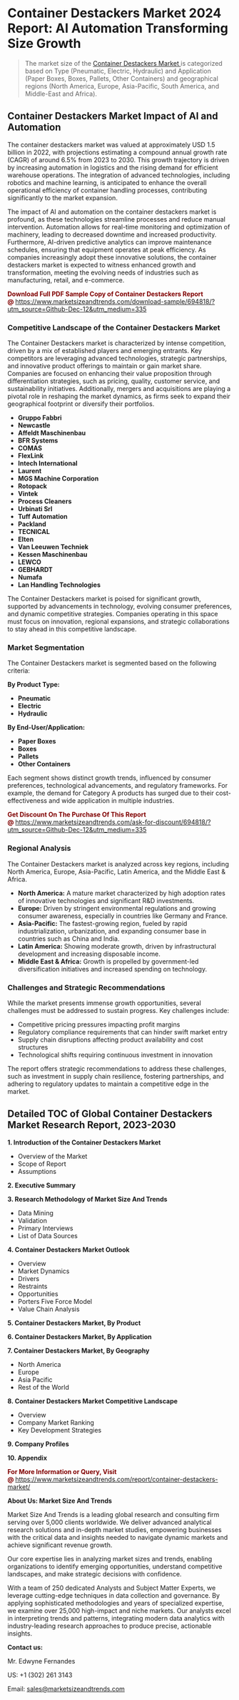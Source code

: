 <H1> Container Destackers Market 2024 Report: AI Automation Transforming Size Growth</H1><blockquote><p>The market size of the <a href="https://www.marketsizeandtrends.com/download-sample/694818/?utm_source=Github-Dec-12&amp;utm_medium=335" target="_blank">Container Destackers Market </a>is categorized based on Type (Pneumatic, Electric, Hydraulic) and Application (Paper Boxes, Boxes, Pallets, Other Containers) and geographical regions (North America, Europe, Asia-Pacific, South America, and Middle-East and Africa).</p></blockquote><p><h2>Container Destackers Market Impact of AI and Automation</h2><p>The container destackers market was valued at approximately USD 1.5 billion in 2022, with projections estimating a compound annual growth rate (CAGR) of around 6.5% from 2023 to 2030. This growth trajectory is driven by increasing automation in logistics and the rising demand for efficient warehouse operations. The integration of advanced technologies, including robotics and machine learning, is anticipated to enhance the overall operational efficiency of container handling processes, contributing significantly to the market expansion.</p><p>The impact of AI and automation on the container destackers market is profound, as these technologies streamline processes and reduce manual intervention. Automation allows for real-time monitoring and optimization of machinery, leading to decreased downtime and increased productivity. Furthermore, AI-driven predictive analytics can improve maintenance schedules, ensuring that equipment operates at peak efficiency. As companies increasingly adopt these innovative solutions, the container destackers market is expected to witness enhanced growth and transformation, meeting the evolving needs of industries such as manufacturing, retail, and e-commerce.</p></p><p><strong><span style="color: #800000;">Download Full PDF Sample Copy of Container Destackers Report @</span>&nbsp;</strong><a href="https://www.marketsizeandtrends.com/download-sample/694818/?utm_source=Github-Dec-12&amp;utm_medium=335">https://www.marketsizeandtrends.com/download-sample/694818/?utm_source=Github-Dec-12&amp;utm_medium=335</a></p><h3>Competitive Landscape of the Container Destackers Market</h3><p>The Container Destackers market is characterized by intense competition, driven by a mix of established players and emerging entrants. Key competitors are leveraging advanced technologies, strategic partnerships, and innovative product offerings to maintain or gain market share. Companies are focused on enhancing their value proposition through differentiation strategies, such as pricing, quality, customer service, and sustainability initiatives. Additionally, mergers and acquisitions are playing a pivotal role in reshaping the market dynamics, as firms seek to expand their geographical footprint or diversify their portfolios.</p><p><strong><p><ul><li>Gruppo Fabbri </li><li> Newcastle </li><li> Affeldt Maschinenbau </li><li> BFR Systems </li><li> COMAS </li><li> FlexLink </li><li> Intech International </li><li> Laurent </li><li> MGS Machine Corporation </li><li> Rotopack </li><li> Vintek </li><li> Process Cleaners </li><li> Urbinati Srl </li><li> Tuff Automation </li><li> Packland </li><li> TECNICAL </li><li> Elten </li><li> Van Leeuwen Techniek </li><li> Kessen Maschinenbau </li><li> LEWCO </li><li> GEBHARDT </li><li> Numafa </li><li> Lan Handling Technologies</p></li></ul></p></strong></p><p>The Container Destackers market is poised for significant growth, supported by advancements in technology, evolving consumer preferences, and dynamic competitive strategies. Companies operating in this space must focus on innovation, regional expansions, and strategic collaborations to stay ahead in this competitive landscape.</p><h3>Market Segmentation</h3><p>The Container Destackers market is segmented based on the following criteria:</p><p><strong>By Product Type:</strong></p><p><strong><p><ul><li>Pneumatic </li><li> Electric </li><li> Hydraulic</p></li></ul></p></strong></p><p><strong>By End-User/Application:</strong></p><p><strong><p><ul><li>Paper Boxes </li><li> Boxes </li><li> Pallets </li><li> Other Containers</p></li></ul></p></strong></p><p>Each segment shows distinct growth trends, influenced by consumer preferences, technological advancements, and regulatory frameworks. For example, the demand for Category A products has surged due to their cost-effectiveness and wide application in multiple industries.</p><p><strong><span style="color: #800000;">Get Discount On The Purchase Of This Report @&nbsp;</span></strong><a href="https://www.marketsizeandtrends.com/ask-for-discount/694818/?utm_source=Github-Dec-12&amp;utm_medium=335">https://www.marketsizeandtrends.com/ask-for-discount/694818/?utm_source=Github-Dec-12&amp;utm_medium=335</a></p><h3>Regional Analysis</h3><p>The Container Destackers market is analyzed across key regions, including North America, Europe, Asia-Pacific, Latin America, and the Middle East &amp; Africa.</p><ul><li><strong>North America:</strong> A mature market characterized by high adoption rates of innovative technologies and significant R&amp;D investments.</li><li><strong>Europe:</strong> Driven by stringent environmental regulations and growing consumer awareness, especially in countries like Germany and France.</li><li><strong>Asia-Pacific:</strong> The fastest-growing region, fueled by rapid industrialization, urbanization, and expanding consumer base in countries such as China and India.</li><li><strong>Latin America:</strong> Showing moderate growth, driven by infrastructural development and increasing disposable income.</li><li><strong>Middle East &amp; Africa:</strong> Growth is propelled by government-led diversification initiatives and increased spending on technology.</li></ul><h3>Challenges and Strategic Recommendations</h3><p>While the market presents immense growth opportunities, several challenges must be addressed to sustain progress. Key challenges include:</p><ul><li>Competitive pricing pressures impacting profit margins</li><li>Regulatory compliance requirements that can hinder swift market entry</li><li>Supply chain disruptions affecting product availability and cost structures</li><li>Technological shifts requiring continuous investment in innovation</li></ul><p>The report offers strategic recommendations to address these challenges, such as investment in supply chain resilience, fostering partnerships, and adhering to regulatory updates to maintain a competitive edge in the market.</p><h2>Detailed TOC of Global Container Destackers Market Research Report, 2023-2030</h2><p><strong>1. Introduction of the Container Destackers Market</strong></p><ul><li>Overview of the Market</li><li>Scope of Report</li><li>Assumptions&nbsp;</li></ul><p><strong>2. Executive Summary</strong></p><p><strong>3. Research Methodology of <strong>Market Size And Trends</strong></strong></p><ul><li>Data Mining</li><li>Validation</li><li>Primary Interviews</li><li>List of Data Sources&nbsp;</li></ul><p><strong>4. Container Destackers Market Outlook</strong></p><ul><li>Overview</li><li>Market Dynamics</li><li>Drivers</li><li>Restraints</li><li>Opportunities</li><li>Porters Five Force Model</li><li>Value Chain Analysis&nbsp;</li></ul><p><strong>5. Container Destackers Market, By Product</strong></p><p><strong>6. Container Destackers Market, By Application</strong></p><p><strong>7. Container Destackers Market, By Geography</strong></p><ul><li>North America</li><li>Europe</li><li>Asia Pacific</li><li>Rest of the World&nbsp;</li></ul><p><strong>8. Container Destackers Market Competitive Landscape</strong></p><ul><li>Overview</li><li>Company Market Ranking</li><li>Key Development Strategies&nbsp;</li></ul><p><strong>9. Company Profiles</strong></p><p><strong>10. Appendix</strong></p><p><strong><span style="color: #800000;">For More Information or Query, Visit @&nbsp;</span></strong><a href="https://www.marketsizeandtrends.com/report/container-destackers-market/">https://www.marketsizeandtrends.com/report/container-destackers-market/</a></p><p></p><p><strong>About Us:&nbsp;Market Size And Trends</strong></p><p>Market Size And Trends&nbsp;is a leading global research and consulting firm serving over 5,000 clients worldwide. We deliver advanced analytical research solutions and in-depth market studies, empowering businesses with the critical data and insights needed to navigate dynamic markets and achieve significant revenue growth.</p><p>Our core expertise lies in analyzing market sizes and trends, enabling organizations to identify emerging opportunities, understand competitive landscapes, and make strategic decisions with confidence.</p><p>With a team of 250 dedicated Analysts and Subject Matter Experts, we leverage cutting-edge techniques in data collection and governance. By applying sophisticated methodologies and years of specialized expertise, we examine over 25,000 high-impact and niche markets. Our analysts excel in interpreting trends and patterns, integrating modern data analytics with industry-leading research approaches to produce precise, actionable insights.</p><p><strong>Contact us:</strong></p><p>Mr. Edwyne Fernandes</p><p>US: +1 (302) 261 3143</p><p>Email: <a href="mailto:sales@marketsizeandtrends.com">sales@marketsizeandtrends.com</a>&nbsp;</p>
